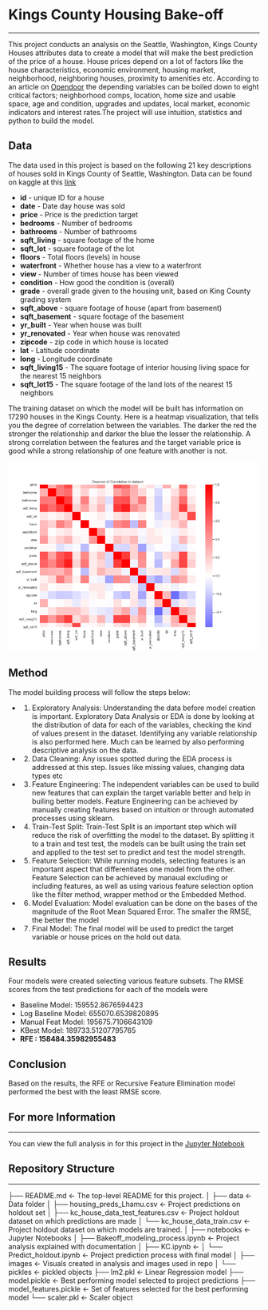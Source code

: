# Kings County Housing Bake-off
---
This project conducts an analysis on the Seattle, Washington, Kings County Houses attributes data to create a model that will make the best prediction of the price of a house. House prices depend on a lot of factors like the house characteristics, economic environment, housing market, neighborhood, neighboring houses, proximity to amenities etc. According to an article on [Opendoor](https://www.opendoor.com/w/blog/factors-that-influence-home-value) the depending variables can be boiled down to eight critical factors; neighborhood comps, location, home size and usable space, age and condition, upgrades and updates, local market, economic indicators and interest rates.The project will use intuition, statistics and python to build the model.


## Data
The data used in this project is based on the following 21 key descriptions of houses sold in Kings County of Seattle, Washington. Data can be found on kaggle at this [link](https://www.kaggle.com/harlfoxem/housesalesprediction)

* **id** - unique ID for a house
* **date** - Date day house was sold
* **price** - Price is the prediction target
* **bedrooms** - Number of bedrooms
* **bathrooms** - Number of bathrooms
* **sqft_living** - square footage of the home
* **sqft_lot** - square footage of the lot
* **floors** - Total floors (levels) in house
* **waterfront** - Whether house has a view to a waterfront
* **view** - Number of times house has been viewed
* **condition** - How good the condition is (overall)
* **grade** - overall grade given to the housing unit, based on King County grading system
* **sqft_above** - square footage of house (apart from basement)
* **sqft_basement** - square footage of the basement
* **yr_built** - Year when house was built
* **yr_renovated** - Year when house was renovated
* **zipcode** - zip code in which house is located
* **lat** - Latitude coordinate
* **long** - Longitude coordinate
* **sqft_living15** - The square footage of interior housing living space for the nearest 15 neighbors
* **sqft_lot15** - The square footage of the land lots of the nearest 15 neighbors

The training dataset on which the model will be built has information on 17290 houses in the Kings County.
Here is a heatmap visualization, that tells you the degree of correlation between the variables. The darker the red the stronger the relationship and darker the blue the lesser the relationship. A strong correlation between the features and the target variable price is good while a strong relationship of one feature with another is not.

![Heatmap](./images/Degrees-of-correlation.png)

## Method

The model building process will follow the steps below:
* 1. Exploratory Analysis: Understanding the data before model creation is important. Exploratory Data Analysis or EDA is done by looking at the distribution of data for each of the variables, checking the kind of values present in the dataset. Identifying any variable relationship is also performed here. Much can be learned by also performing descriptive analysis on the data.

* 2. Data Cleaning: Any issues spotted during the EDA process is addressed at this step. Issues like missing values, changing data types etc

* 3. Feature Engineering: The independent variables can be used to build new features that can explain the target variable better and help in builing better models. Feature Engineering can be achieved by manually creating features based on intuition or through automated processes using sklearn.

* 4. Train-Test Split: Train-Test Split is an important step which will reduce the risk of overfitting the model to the dataset. By splitting it to a train and test test, the models can be built using the train set and applied to the test set to predict and test the model strength.

* 5. Feature Selection: While running models, selecting features is an important aspect that differentiates one model from the other. Feature Selection can be achieved by manaual excluding or including features, as well as using various feature selection option like the filter method, wrapper method or the Embedded Method.

* 6. Model Evaluation: Model evaluation can be done on the bases of the magnitude of the Root Mean Squared Error. The smaller the RMSE, the better the model

* 7. Final Model: The final model will be used to predict the target variable or house prices on the hold out data.

## Results
Four models were created selecting various feature subsets. The RMSE scores from the test predictions for each of the models were

* Baseline Model:      159552.8676594423 
* Log Baseline Model:  655070.6539820895 
* Manual Feat Model:   195675.7106643109 
* KBest Model:         189733.51207795765 
* **RFE :                158484.35982955483**

## Conclusion
Based on the results, the RFE or Recursive Feature Elimination model performed the best with the least RMSE score.

## For more Information
---
You can view the full analysis in for this project in the [Jupyter Notebook](Bakeoff_modeling_process.ipynb)

## Repository Structure
---

├── README.md                           <- The top-level README for this project.
│
├── data                                <- Data folder
│   ├── housing_preds_Lhamu.csv         <- Project predictions on holdout set
│   ├── kc_house_data_test_features.csv <- Project holdout dataset on which predictions are made
│   └── kc_house_data_train.csv         <- Project holdout dataset on which models are trained.
│
├── notebooks                           <- Jupyter Notebooks
│   ├── Bakeoff_modeling_process.ipynb  <- Project analysis explained with documentation
│   ├── KC.ipynb                        <- 
│   └── Predict_holdout.ipynb           <- Project prediction process with final model
│
├── images                              <- Visuals created in analysis and images used in repo 
│
└── pickles                             <- pickled objects
    ├── lm2.pkl                         <- Linear Regression model
    ├── model.pickle                    <- Best performing model selected to project predictions
    ├── model_features.pickle           <- Set of features selected for the best performing model
    └── scaler.pkl                      <- Scaler object



